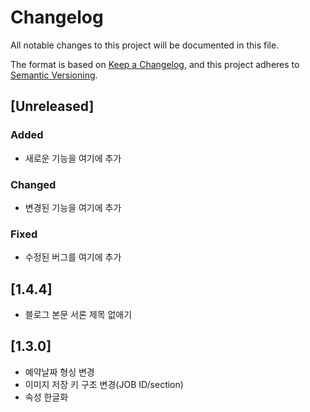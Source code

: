 # Changelog

All notable changes to this project will be documented in this file.

The format is based on [Keep a Changelog](https://keepachangelog.com/en/1.0.0/),
and this project adheres to [Semantic Versioning](https://semver.org/spec/v2.0.0.html).

## [Unreleased]

### Added
- 새로운 기능을 여기에 추가

### Changed
- 변경된 기능을 여기에 추가

### Fixed
- 수정된 버그를 여기에 추가

## [1.4.4]
- 블로그 본문 서론 제목 없애기

## [1.3.0]
- 예약날짜 형싱 변경
- 이미지 저장 키 구조 변경(JOB ID/section)
- 속성 한글화
